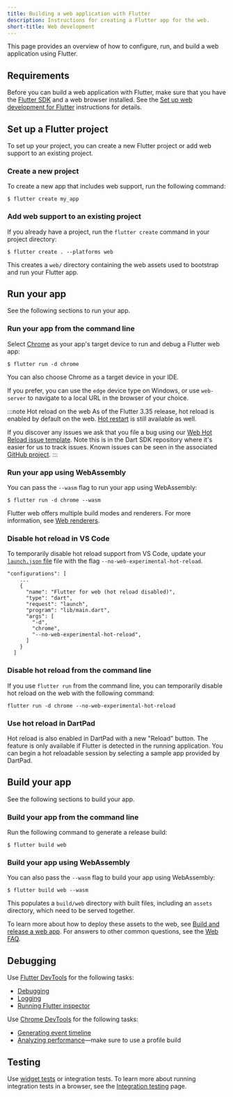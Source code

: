 ```yaml
---
title: Building a web application with Flutter
description: Instructions for creating a Flutter app for the web.
short-title: Web development
---
```


This page provides an overview of how to configure, run, and build a web
application using Flutter.

## Requirements

Before you can build a web application with Flutter,
make sure that you have the [Flutter SDK][] and a web browser installed.
See the [Set up web development for Flutter][Setup-web] instructions
for details.

## Set up a Flutter project

To set up your project, you can create a
new Flutter project or add web support
to an existing project.

### Create a new project

To create a new app that includes web support, run the following command:

```console
$ flutter create my_app
```

### Add web support to an existing project

If you already have a project,
run the `flutter create` command in your project directory:

```console
$ flutter create . --platforms web
```

This creates a `web/` directory containing the web assets used to bootstrap
and run your Flutter app.

## Run your app

See the following sections to run your app.

### Run your app from the command line

Select [Chrome][] as your app's target device to run and debug
a Flutter web app:

```console
$ flutter run -d chrome
```

You can also choose Chrome as a target device in your IDE.

If you prefer, you can use the `edge` device type on Windows,
or use `web-server` to
navigate to a local URL in the browser of your choice.

<a id="hot-reload-web" aria-hidden="true" ></a>

:::note Hot reload on the web
As of the Flutter 3.35 release,
hot reload is enabled by default on the web.
[Hot restart][] is still available as well.

If you discover any issues we ask that you file a bug
using our [Web Hot Reload issue template][].
Note this is in the Dart SDK repository where it's easier
for us to track issues. Known issues can be seen in the
associated [GitHub project][].
:::

### Run your app using WebAssembly

You can pass the `--wasm` flag to run your app using WebAssembly:

```console
$ flutter run -d chrome --wasm
```

Flutter web offers multiple build modes and renderers.
For more information, see [Web renderers][].

### Disable hot reload in VS Code

To temporarily disable hot reload support from VS Code,
update your [`launch.json` file][] file with
the flag `--no-web-experimental-hot-reload`.

```plaintext
"configurations": [
    ...
    {
      "name": "Flutter for web (hot reload disabled)",
      "type": "dart",
      "request": "launch",
      "program": "lib/main.dart",
      "args": [
        "-d",
        "chrome",
        "--no-web-experimental-hot-reload",
      ]
    }
  ]
```

### Disable hot reload from the command line

If you use `flutter run` from the command line,
you can temporarily disable hot reload on the web with the
following command:

```console
flutter run -d chrome --no-web-experimental-hot-reload
```

### Use hot reload in DartPad

Hot reload is also enabled in DartPad with a new "Reload" button.
The feature is only available if Flutter is detected
in the running application. You can begin a hot reloadable
session by selecting a sample app provided by DartPad.

[Hot restart]: /tools/hot-reload
[How to switch channels]: /install/upgrade#switching-flutter-channels
[`launch.json` file]: https://code.visualstudio.com/docs/debugtest/debugging-configuration
[Web Hot Reload issue template]: {{site.github}}/dart-lang/sdk/issues/new?template=5_web_hot_reload.yml
[GitHub project]: {{site.github}}/orgs/dart-lang/projects/107/views/1

## Build your app

See the following sections to build your app.

### Build your app from the command line

Run the following command to generate a release build:

```console
$ flutter build web
```

### Build your app using WebAssembly
You can also pass the `--wasm` flag to build your app using WebAssembly:

```console
$ flutter build web --wasm
```

This populates a `build/web` directory
with built files, including an `assets` directory,
which need to be served together.

To learn more about how to deploy these assets to the web, see
[Build and release a web app][].
For answers to other common questions, see the [Web FAQ][].

## Debugging

Use [Flutter DevTools][] for the following tasks:

* [Debugging][]
* [Logging][]
* [Running Flutter inspector][]

Use [Chrome DevTools][] for the following tasks:

* [Generating event timeline][]
* [Analyzing performance][]&mdash;make sure to use a
  profile build

## Testing

Use [widget tests][Widget tests] or integration tests. To learn more about
running integration tests in a browser, see the [Integration testing][] page.

[Analyzing performance]: {{site.developers}}/web/tools/chrome-devtools/evaluate-performance
[Build and release a web app]: /deployment/web
[Chrome DevTools]: {{site.developers}}/web/tools/chrome-devtools
[Chrome]: https://www.google.com/chrome/
[Debugging]: /tools/devtools/debugger
[Flutter DevTools]: /tools/devtools
[Flutter SDK]: /get-started
[Generating event timeline]: {{site.developers}}/web/tools/chrome-devtools/evaluate-performance/performance-reference
[Integration testing]: /testing/integration-tests#test-in-a-web-browser
[Logging]: /tools/devtools/logging
[Running Flutter inspector]: /tools/devtools/inspector
[Setup-web]: {{site.url}}/platform-integration/web/setup
[Web FAQ]: /platform-integration/web/faq
[Web renderers]: /platform-integration/web/renderers
[Widget tests]: /testing/overview#widget-tests

